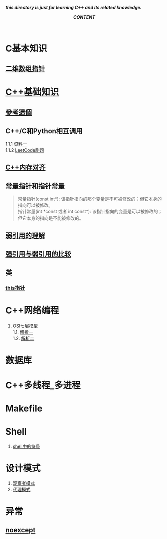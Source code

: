 ***this directory is just for learning C++ and its related knowledge.*** </br>

***<p align="center"> CONTENT </p>*** </br>

# C基本知识
## [二维数组指针](https://blog.csdn.net/nice__xixi/article/details/82081595) </br>


# [C++基础知识](https://www.runoob.com/cplusplus/cpp-tutorial.html) </br>
## [參考這個](https://github.com/huihut/interview#-cc) </br>
## C++/C和Python相互调用</br>
1.1.1 [资料一](https://cloud.tencent.com/developer/article/1174629)</br>
1.1.2 [LeetCode刷题](../LeetcodeLearn)</br>
## [C++内存对齐](https://www.cnblogs.com/zhao-zongsheng/p/9099603.html)</br>
## 常量指针和指针常量
> 常量指针(const int\*): 该指针指向的那个变量是不可被修改的；但它本身的指向可以被修改。</br>
> 指针常量(int \*const 或者 int const\*): 该指针指向的变量是可以被修改的；但它本身的指向是不能被修改的。</br>
## [弱引用的理解](https://www.cnblogs.com/fengc5/p/5316670.html)</br>
## [强引用与弱引用的比较](https://blog.csdn.net/Sun960705/article/details/79099533)</br>
## 类</br>
### [this指针](https://www.cnblogs.com/Star-Lit/p/8623050.html)</br>

# C++网络编程</br>
1. OSI七层模型</br>
    1.1. [解析一](https://blog.csdn.net/qq\_16093323/article/details/79582554)</br>
    1.2. [解析二](https://blog.csdn.net/taotongning/article/details/81352985)</br>

# 数据库</br>


# C++多线程\_多进程</br>


# Makefile</br>


# Shell </br>
1. [shell中的符号](https://www.jb51.net/article/120595.htm)</br>


# 设计模式 </br>
1. [观察者模式](https://www.jianshu.com/p/4b0aee15cdb8)</br>
2. [代理模式](https://blog.csdn.net/a369189453/article/details/81275740)</br>


# 异常</br>
## [noexcept](https://www.cnblogs.com/sword03/p/10020344.html)</br>
